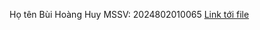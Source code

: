 Họ tên Bùi Hoàng Huy
MSSV: 2024802010065
[Link tới file](https://drive.google.com/uc?export=download&id=1MLYq5rzYVMzifDXcIsndHgdVMbGiWHaO)




